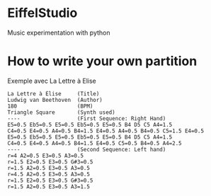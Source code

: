 # EiffelStudio
Music experimentation with python

# How to write your own partition

Exemple avec La Lettre à Elise

```text
La Lettre à Élise     (Title)
Ludwig van Beethoven  (Author)
180                   (BPM)
Triangle Square       (Synth used)
----                  (First Sequence: Right Hand)
E5=0.5 Eb5=0.5 E5=0.5 Eb5=0.5 E5=0.5 B4 D5 C5 A4=1.5
C4=0.5 E4=0.5 A4=0.5 B4=1.5 E4=0.5 A4=0.5 B4=0.5 C5=1.5 E4=0.5
E5=0.5 Eb5=0.5 E5=0.5 Eb5=0.5 E5=0.5 B4 D5 C5 A4=1.5
C4=0.5 E4=0.5 A4=0.5 B4=1.5 E4=0.5 C5=0.5 B4=0.5 A4=2.5
----                  (Second Sequence: Left hand)
r=4 A2=0.5 E3=0.5 A3=0.5
r=1.5 E2=0.5 E3=0.5 G#3=0.5
r=1.5 A2=0.5 E3=0.5 A3=0.5
r=4.5 A2=0.5 E3=0.5 A3=0.5
r=1.5 E2=0.5 E3=0.5 G#3=0.5
r=1.5 A2=0.5 E3=0.5 A3=1.5
```
